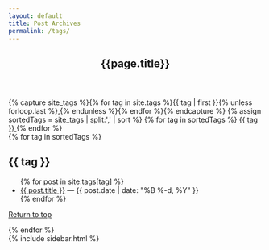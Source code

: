 ```yaml
---
layout: default
title: Post Archives
permalink: /tags/
---
```

<div class="site-content">
    <div class="inner">
        <main class="site-main">
            <article class="post">
                <header class="entry-header">
                    <div class="entry-header-wrap">  
                        <h1 class="entry-title">{{page.title}}</h1>
                    </div>
                </header><!-- .entry-header -->
                <div class="entry-content">
                    <div class="archive-tags-list">
                        {% capture site_tags %}{% for tag in site.tags %}{{ tag | first }}{% unless forloop.last %},{% endunless %}{% endfor %}{% endcapture %}
                        {% assign sortedTags = site_tags | split:',' | sort %}
                        {% for tag in sortedTags %}
                        <a href="#{{ tag | cgi_escape }}">{{ tag }} </a>
                        {% endfor %}
                    </div>
                    {% for tag in sortedTags %}
                    <h2 id="{{ tag | cgi_escape }}">{{ tag }}</h2>
                    <ul class="archive-posts-list">
                        {% for post in site.tags[tag] %}
                        <li><a href="{{ site.baseurl }}{{ post.url }}" rel="bookmark" title="Permanent Link to {{ site.baseurl }}{{ post.url }}">{{ post.title }}</a> <span class="archive-meta"> — <time class="published" datetime="{{ post.date | date: "%Y-%m-%d" }}">{{ post.date | date: "%B %-d, %Y" }}</time></span></li>
                        {% endfor %}
                    </ul>
                    <p><a href="#top" class="archive-top-link" title="Back to Top">Return to top</a></p>
                    {% endfor %}
                </div><!-- .entry-content -->
            </article><!-- .post -->
        </main><!-- .site-main -->
        {% include sidebar.html %}
    </div><!-- .inner -->
</div><!-- .site-content -->
